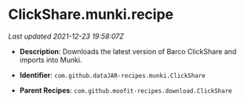 # ClickShare.munki.recipe

_Last updated 2021-12-23 19:58:07Z_

- **Description**: Downloads the latest version of Barco ClickShare and imports into Munki.

- **Identifier**: `com.github.dataJAR-recipes.munki.ClickShare`

- **Parent Recipes**: `com.github.moofit-recipes.download.ClickShare`